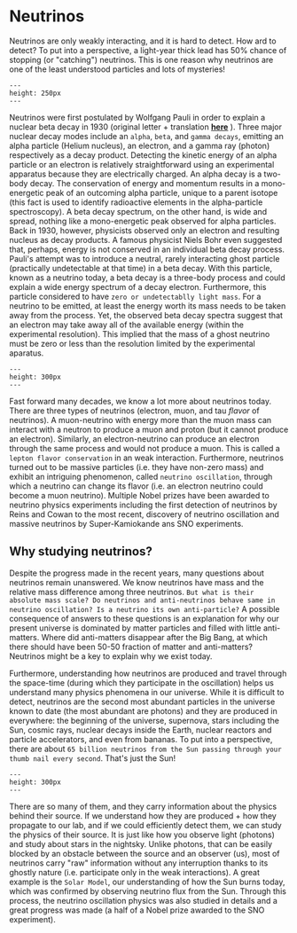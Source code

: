 
# Neutrinos

Neutrinos are only weakly interacting, and it is hard to detect.  How ard to detect? To put into a perspective, a light-year thick lead has 50% chance of stopping (or "catching") neutrinos. This is one reason why neutrinos are one of the least understood particles and lots of mysteries! 


```{figure} images/StoppingNu.png
---
height: 250px
---
```

Neutrinos were first postulated by Wolfgang Pauli in order to explain a nuclear beta decay in 1930 (original letter + translation [**here**](https://github.com/DeepLearnPhysics/lartpc_mlreco3d_tutorials/blob/master/book/Physics/images/pauli_letter.pdf) ). Three major nuclear decay modes include an `alpha`, `beta`, and `gamma decays`, emitting an alpha particle (Helium nucleus), an electron, and a gamma ray (photon) respectively as a decay product. Detecting the kinetic energy of an alpha particle or an electron is relatively straightforward using an experimental apparatus because they are electrically charged. An alpha decay is a two-body decay. The conservation of energy and momentum results in a mono-energetic peak of an outcoming alpha particle, unique to a parent isotope (this fact is used to identify radioactive elements in the alpha-particle spectroscopy). A beta decay spectrum, on the other hand, is wide and spread, nothing like a mono-energetic peak observed for alpha particles. Back in 1930, however, physicists observed only an electron and resulting nucleus as decay products. A famous physicist Niels Bohr even suggested that, perhaps, energy is not conserved in an individual beta decay process. Pauli's attempt was to introduce a neutral, rarely interacting ghost particle (practically undetectable at that time) in a beta decay. With this particle, known as a neutrino today, a beta decay is a three-body process and could explain a wide energy spectrum of a decay electron. Furthermore, this particle considered to have `zero or undetectablly light mass`. For a neutrino to be emitted, at least the energy worth its mass needs to be taken away from the process. Yet, the observed beta decay spectra suggest that an electron may take away all of the available energy (within the experimental resolution). This implied that the mass of a ghost neutrino must be zero or less than the resolution limited by the experimental aparatus.

```{figure} images/betadecay.png
---
height: 300px
---
```

Fast forward many decades, we know a lot more about neutrinos today. There are three types of neutrinos (electron, muon, and tau _flavor_ of neutrinos). A muon-neutrino with energy more than the muon mass can interact with a neutron to produce a muon and proton (but it cannot produce an electron). Similarly, an electron-neutrino can produce an electron through the same process and would not produce a muon. This is called a `lepton flavor conservation` in an weak interaction. Furthermore, neutrinos turned out to be massive particles (i.e. they have non-zero mass) and exhibit an intriguing phenomenon, called `neutrino oscillation`, through which a neutrino can change its flavor (i.e. an electron neutrino could become a muon neutrino). Multiple Nobel prizes have been awarded to neutrino physics experiments including the first detection of neutrinos by Reins and Cowan to the most recent, discovery of neutrino oscillation and massive neutrinos by Super-Kamiokande ans SNO experiments.

## Why studying neutrinos?


Despite the progress made in the recent years, many questions about neutrinos remain unanswered. We know neutrinos have mass and the relative mass difference among three neutrinos. `But what is their absolute mass scale? Do neutrinos and anti-neutrinos behave same in neutrino oscillation? Is a neutrino its own anti-particle?` A possible consequence of answers to these questions is an explanation for why our present universe is dominated by matter particles and filled with little anti-matters. Where did anti-matters disappear after the Big Bang, at which there should have been 50-50 fraction of matter and anti-matters? Neutrinos might be a key to explain why we exist today.


Furthermore, understanding how neutrinos are produced and travel through the space-time (during which they participate in the oscillation) helps us understand many physics phenomena in our universe. While it is difficult to detect, neutrinos are the second most abundant particles in the universe known to date (the most abundant are photons) and they are produced in everywhere: the beginning of the universe, supernova, stars including the Sun, cosmic rays, nuclear decays inside the Earth, nuclear reactors and particle accelerators, and even from bananas. To put into a perspective, there are about `65 billion neutrinos from the Sun passing through your thumb nail every second`. That's just the Sun! 

```{figure} images/NuSource.png
---
height: 300px
---
```

There are so many of them, and they carry information about the physics behind their source. If we understand how they are produced + how they propagate to our lab, and if we could efficiently detect them, we can study the physics of their source. It is just like how you observe light (photons) and study about stars in the nightsky. Unlike photons, that can be easily blocked by an obstacle between the source and an observer (us), most of neutrinos carry "raw" information without any interruption thanks to its ghostly nature (i.e. participate only in the weak interactions). A great example is the `Solar Model`, our understanding of how the Sun burns today, which was confirmed by observing neutrino flux from the Sun. Through this process, the neutrino oscillation physics was also studied in details and a great progress was made (a half of a Nobel prize awarded to the SNO experiment).





